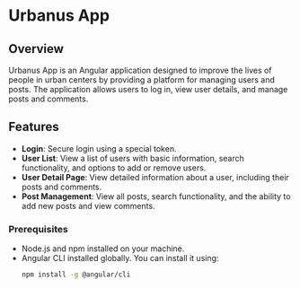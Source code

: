 # Urbanus App

## Overview
Urbanus App is an Angular application designed to improve the lives of people in urban centers by providing a platform for managing users and posts. The application allows users to log in, view user details, and manage posts and comments.

## Features
- **Login**: Secure login using a special token.
- **User  List**: View a list of users with basic information, search functionality, and options to add or remove users.
- **User  Detail Page**: View detailed information about a user, including their posts and comments.
- **Post Management**: View all posts, search functionality, and the ability to add new posts and view comments.

### Prerequisites
- Node.js and npm installed on your machine.
- Angular CLI installed globally. You can install it using:
  ```bash
  npm install -g @angular/cli
